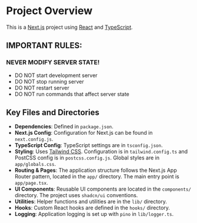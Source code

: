 # Project Overview

This is a [Next.js](https://nextjs.org) project using [React](https://react.dev) and [TypeScript](https://www.typescriptlang.org).

## IMPORTANT RULES:

### NEVER MODIFY SERVER STATE!
- DO NOT start development server
- DO NOT stop running server
- DO NOT restart server
- DO NOT run commands that affect server state

## Key Files and Directories

- **Dependencies**: Defined in `package.json`.
- **Next.js Config**: Configuration for Next.js can be found in `next.config.js`.
- **TypeScript Config**: TypeScript settings are in `tsconfig.json`.
- **Styling**: Uses [Tailwind CSS](https://tailwindcss.com). Configuration is in `tailwind.config.ts` and PostCSS config is in `postcss.config.js`. Global styles are in `app/globals.css`.
- **Routing & Pages**: The application structure follows the Next.js App Router pattern, located in the `app/` directory. The main entry point is `app/page.tsx`.
- **UI Components**: Reusable UI components are located in the `components/` directory. The project uses `shadcn/ui` conventions.
- **Utilities**: Helper functions and utilities are in the `lib/` directory.
- **Hooks**: Custom React hooks are defined in the `hooks/` directory.
- **Logging**: Application logging is set up with `pino` in `lib/logger.ts`. 